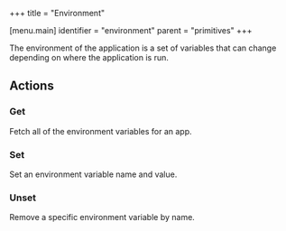 +++
title = "Environment"

[menu.main]
identifier = "environment"
parent = "primitives"
+++

The environment of the application is a set of variables that can change depending on where the application is run.

## Actions

### Get

Fetch all of the environment variables for an app.

### Set

Set an environment variable name and value.

### Unset

Remove a specific environment variable by name.

